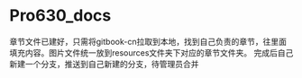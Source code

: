 # Pro630_docs

章节文件已建好，只需将gitbook-cn拉取到本地，找到自己负责的章节，往里面填充内容。图片文件统一放到resources文件夹下对应的章节文件夹。
完成后自己新建一个分支，推送到自己新建的分支，待管理员合并